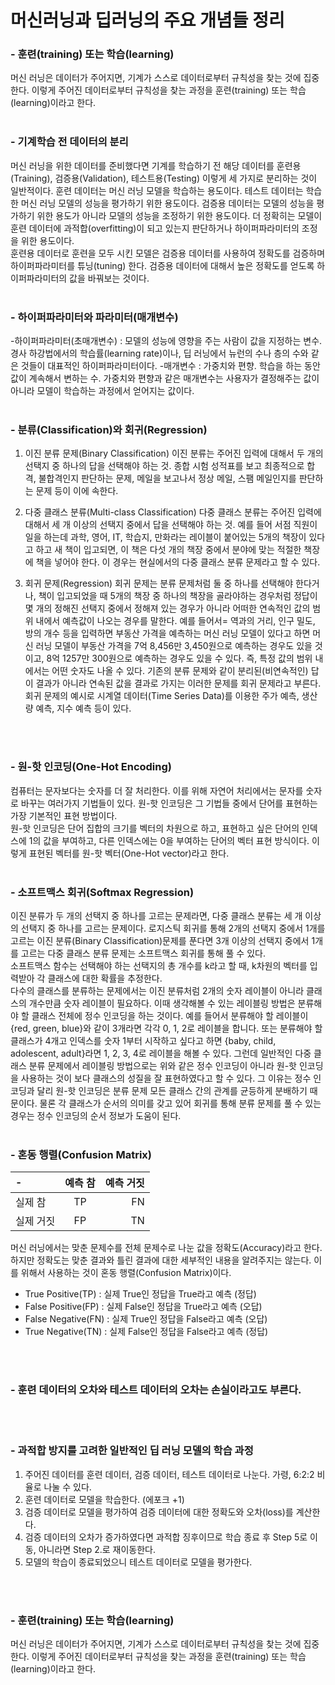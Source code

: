   # 머신러닝과 딥러닝의 주요 개념들 정리

  <pr>
  <pr>



  ### -  훈련(training) 또는 학습(learning)

  머신 러닝은 데이터가 주어지면, 기계가 스스로 데이터로부터 규칙성을 찾는 것에 집중한다. 이렇게 주어진 데이터로부터 규칙성을 찾는 과정을 훈련(training) 또는 학습(learning)이라고 한다.
  <br/>
  <br/>

  ### -  기계학습 전 데이터의 분리 

  머신 러닝을 위한 데이터를 준비했다면 기계를 학습하기 전 해당 데이터를 훈련용(Training), 검증용(Validation), 테스트용(Testing) 이렇게 세 가지로 분리하는 것이 일반적이다. 훈련 데이터는 머신 러닝 모델을 학습하는 용도이다. 테스트 데이터는 학습한 머신 러닝 모델의 성능을 평가하기 위한 용도이다. 검증용 데이터는 모델의 성능을 평가하기 위한 용도가 아니라 모델의 성능을 조정하기 위한 용도이다. 더 정확히는 모델이 훈련 데이터에 과적합(overfitting)이 되고 있는지 판단하거나 하이퍼파라미터의 조정을 위한 용도이다.    
  훈련용 데이터로 훈련을 모두 시킨 모델은 검증용 데이터를 사용하여 정확도를 검증하며 하이퍼파라미터를 튜닝(tuning) 한다. 검증용 데이터에 대해서 높은 정확도를 얻도록 하이퍼파라미터의 값을 바꿔보는 것이다.
  <br/>
  <br/>

  ### -  하이퍼파라미터와 파라미터(매개변수)

  -하이퍼파라미터(초매개변수) : 모델의 성능에 영향을 주는 사람이 값을 지정하는 변수. 경사 하강법에서의 학습률(learning rate)이나, 딥 러닝에서 뉴런의 수나 층의 수와 같은 것들이 대표적인 하이퍼파라미터이다.
  -매개변수 : 가중치와 편향. 학습을 하는 동안 값이 계속해서 변하는 수. 가중치와 편향과 같은 매개변수는 사용자가 결정해주는 값이 아니라 모델이 학습하는 과정에서 얻어지는 값이다.
  <br/>
  <br/>

  ### -  분류(Classification)와 회귀(Regression)

  1) 이진 분류 문제(Binary Classification)
  이진 분류는 주어진 입력에 대해서 두 개의 선택지 중 하나의 답을 선택해야 하는 것. 종합 시험 성적표를 보고 최종적으로 합격, 불합격인지 판단하는 문제, 메일을 보고나서 정상 메일, 스팸 메일인지를 판단하는 문제 등이 이에 속한다.

  2) 다중 클래스 분류(Multi-class Classification)
  다중 클래스 분류는 주어진 입력에 대해서 세 개 이상의 선택지 중에서 답을 선택해야 하는 것. 예를 들어 서점 직원이 일을 하는데 과학, 영어, IT, 학습지, 만화라는 레이블이 붙어있는 5개의 책장이 있다고 하고 새 책이 입고되면, 이 책은 다섯 개의 책장 중에서 분야에 맞는 적절한 책장에 책을 넣어야 한다. 이 경우는 현실에서의 다중 클래스 분류 문제라고 할 수 있다.

  3) 회귀 문제(Regression)
  회귀 문제는 분류 문제처럼 둘 중 하나를 선택해야 한다거나, 책이 입고되었을 때 5개의 책장 중 하나의 책장을 골라야하는 경우처럼 정답이 몇 개의 정해진 선택지 중에서 정해져 있는 경우가 아니라 어떠한 연속적인 값의 범위 내에서 예측값이 나오는 경우를 말한다. 예를 들어서= 역과의 거리, 인구 밀도, 방의 개수 등을 입력하면 부동산 가격을 예측하는 머신 러닝 모델이 있다고 하면 머신 러닝 모델이 부동산 가격을 7억 8,456만 3,450원으로 예측하는 경우도 있을 것이고, 8억 1257만 300원으로 예측하는 경우도 있을 수 있다. 즉, 특정 값의 범위 내에서는 어떤 숫자도 나올 수 있다. 기존의 분류 문제와 같이 분리된(비연속적인) 답이 결과가 아니라 연속된 값을 결과로 가지는 이러한 문제를 회귀 문제라고 부른다. 회귀 문제의 예시로 시계열 데이터(Time Series Data)를 이용한 주가 예측, 생산량 예측, 지수 예측 등이 있다.
  <br/>
  <br/>

  ### -  원-핫 인코딩(One-Hot Encoding)  

  컴퓨터는 문자보다는 숫자를 더 잘 처리한다. 이를 위해 자연어 처리에서는 문자를 숫자로 바꾸는 여러가지 기법들이 있다. 원-핫 인코딩은 그 기법들 중에서 단어를 표현하는 가장 기본적인 표현 방법이다.   
  원-핫 인코딩은 단어 집합의 크기를 벡터의 차원으로 하고, 표현하고 싶은 단어의 인덱스에 1의 값을 부여하고, 다른 인덱스에는 0을 부여하는 단어의 벡터 표현 방식이다. 이렇게 표현된 벡터를 원-핫 벡터(One-Hot vector)라고 한다.
  <br/>
  <br/>

  ### -  소프트맥스 회귀(Softmax Regression)

  이진 분류가 두 개의 선택지 중 하나를 고르는 문제라면, 다중 클래스 분류는 세 개 이상의 선택지 중 하나를 고르는 문제이다. 로지스틱 회귀를 통해 2개의 선택지 중에서 1개를 고르는 이진 분류(Binary Classification)문제를 푼다면 3개 이상의 선택지 중에서 1개를 고르는 다중 클래스 분류 문제는 소프트맥스 회귀를 통해 풀 수 있다.    
  소프트맥스 함수는 선택해야 하는 선택지의 총 개수를 k라고 할 때, k차원의 벡터를 입력받아 각 클래스에 대한 확률을 추정한다.   
  다수의 클래스를 분류하는 문제에서는 이진 분류처럼 2개의 숫자 레이블이 아니라 클래스의 개수만큼 숫자 레이블이 필요하다. 이때 생각해볼 수 있는 레이블링 방법은 분류해야 할 클래스 전체에 정수 인코딩을 하는 것이다. 예를 들어서 분류해야 할 레이블이 {red, green, blue}와 같이 3개라면 각각 0, 1, 2로 레이블을 합니다. 또는 분류해야 할 클래스가 4개고 인덱스를 숫자 1부터 시작하고 싶다고 하면 {baby, child, adolescent, adult}라면 1, 2, 3, 4로 레이블을 해볼 수 있다. 그런데 일반적인 다중 클래스 분류 문제에서 레이블링 방법으로는 위와 같은 정수 인코딩이 아니라 원-핫 인코딩을 사용하는 것이 보다 클래스의 성질을 잘 표현하였다고 할 수 있다. 그 이유는 정수 인코딩과 달리 원-핫 인코딩은 분류 문제 모든 클래스 간의 관계를 균등하게 분배하기 때문이다. 물론 각 클래스가 순서의 의미를 갖고 있어 회귀를 통해 분류 문제를 풀 수 있는 경우는 정수 인코딩의 순서 정보가 도움이 된다.
  <br/>
  <br/>

  ### -  혼동 행렬(Confusion Matrix)

  | -   | 예측 참   | 예측 거짓 |
  |:--------|:--------:|--------:|
  | 실제 참   | TP | FN       |
  | 실제 거짓     | FP   | TN      |

  머신 러닝에서는 맞춘 문제수를 전체 문제수로 나눈 값을 정확도(Accuracy)라고 한다. 하지만 정확도는 맞춘 결과와 틀린 결과에 대한 세부적인 내용을 알려주지는 않는다. 이를 위해서 사용하는 것이 혼동 행렬(Confusion Matrix)이다. 

  * True Positive(TP) : 실제 True인 정답을 True라고 예측 (정답)
  * False Positive(FP) : 실제 False인 정답을 True라고 예측 (오답)
  * False Negative(FN) : 실제 True인 정답을 False라고 예측 (오답)
  * True Negative(TN) : 실제 False인 정답을 False라고 예측 (정답)
  <br/>
  <br/>

  ### -  훈련 데이터의 오차와 테스트 데이터의 오차는 손실이라고도 부른다.
  <br/>
  <br/>

  ### -  과적합 방지를 고려한 일반적인 딥 러닝 모델의 학습 과정

  1. 주어진 데이터를 훈련 데이터, 검증 데이터, 테스트 데이터로 나눈다. 가령, 6:2:2 비율로 나눌 수 있다.
  2. 훈련 데이터로 모델을 학습한다. (에포크 +1)
  3. 검증 데이터로 모델을 평가하여 검증 데이터에 대한 정확도와 오차(loss)를 계산한다.
  4. 검증 데이터의 오차가 증가하였다면 과적합 징후이므로 학습 종료 후 Step 5로 이동, 아니라면 Step 2.로 재이동한다.
  5. 모델의 학습이 종료되었으니 테스트 데이터로 모델을 평가한다.
  <br/>
  <br/>

  ### -  훈련(training) 또는 학습(learning)

  머신 러닝은 데이터가 주어지면, 기계가 스스로 데이터로부터 규칙성을 찾는 것에 집중한다. 이렇게 주어진 데이터로부터 규칙성을 찾는 과정을 훈련(training) 또는 학습(learning)이라고 한다.
  <br/>
  <br/>
